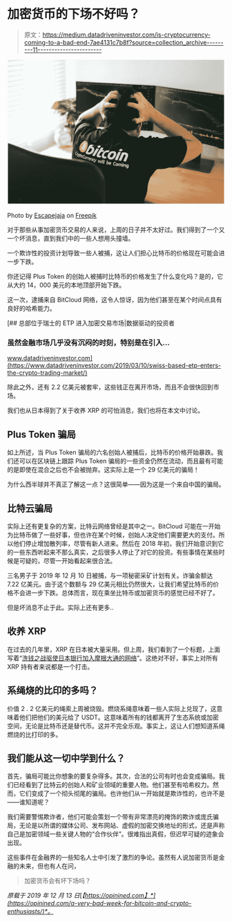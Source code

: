 # 加密货币的下场不好吗？

> 原文：<https://medium.datadriveninvestor.com/is-cryptocurrency-coming-to-a-bad-end-7ae4131c7b8f?source=collection_archive---------11----------------------->

![](img/581f5e28d8dd953bbe69e642e07e8ca6.png)

Photo by [Escapejaja](https://www.freepik.com/escapejaja) on [Freepik](https://www.freepik.com/premium-photo/despair-man-down-stock-bitcoin-graph-market-background_5502219.htm#page=1&query=crypto%20loss&position=1)

对于那些从事加密货币交易的人来说，上周的日子并不太好过。我们得到了一个又一个坏消息，直到我们中的一些人想用头撞墙。

一个欺诈性的投资计划导致一些人被捕，这让人们担心比特币的价格现在可能会进一步下跌。

你还记得 Plus Token 的创始人被捕时比特币的价格发生了什么变化吗？是的，它从大约 14，000 美元的本地顶部开始下跌。

这一次，逮捕来自 BitCloud 网络，这令人惊讶，因为他们甚至在某个时间点具有良好的哈希能力。

[](https://www.datadriveninvestor.com/2019/03/10/swiss-based-etp-enters-the-crypto-trading-market/) [## 总部位于瑞士的 ETP 进入加密交易市场|数据驱动的投资者

### 虽然金融市场几乎没有沉闷的时刻，特别是在引入…

www.datadriveninvestor.com](https://www.datadriveninvestor.com/2019/03/10/swiss-based-etp-enters-the-crypto-trading-market/) 

除此之外，还有 2.2 亿美元被套牢，这些钱正在离开市场，而且不会很快回到市场。

我们也从日本得到了关于收养 XRP 的可怕消息，我们也将在本文中讨论。

## Plus Token 骗局

如上所述，当 Plus Token 骗局的六名创始人被捕后，比特币的价格开始暴跌。我们还可以在区块链上跟踪 Plus Token 骗局的一些资金仍然在流动，而且最有可能的是即使在混合之后也不会被抛弃。这实际上是一个 29 亿美元的骗局！

为什么西半球并不真正了解这一点？这很简单——因为这是一个来自中国的骗局。

## 比特云骗局

实际上还有更复杂的方案，比特云网络曾经是其中之一。BitCloud 可能在一开始为比特币做了一些好事，但也许在某个时候，创始人决定他们需要更大的支付。所以他们停止增加散列率，尽管有新人进来。然后在 2018 年初，我们开始意识到它的一些东西听起来不那么真实，之后很多人停止了对它的投资。有些事情在某些时候是可疑的，尽管一开始看起来很合法。

三名男子于 2019 年 12 月 10 日被捕，与一项秘密采矿计划有关。诈骗金额达 7.22 亿美元。由于这个数额与 29 亿美元相比仍然很大，让我们希望比特币的价格不会进一步下跌。总体而言，现在乘坐比特币或加密货币的感觉已经不好了。

但是坏消息不止于此。实际上还有更多..

## 收养 XRP

在过去的几年里，XRP 在日本被大量采用。但上周，我们看到了一个标题，上面写着“[洗钱之战驱使日本银行加入摩根大通的网络](https://www.bloomberg.com/news/articles/2019-12-09/money-laundering-battle-drives-japan-banks-to-jpmorgan-network)”。这绝对不好，事实上对所有 XRP 持有者来说都是一个打击。

## 系绳烧的比印的多吗？

价值 2 . 2 亿美元的绳索上周被烧毁。燃烧系绳意味着一些人实际上兑现了，这意味着他们把他们的美元给了 USDT。这意味着所有的钱都离开了生态系统或加密空间，无论是比特币还是替代币。这并不完全乐观。事实上，这让人们想知道系绳燃烧的比打印的多。

## 我们能从这一切中学到什么？

首先，骗局可能比你想象的要复杂得多。其次，合法的公司有时也会变成骗局。我们已经看到了比特云的创始人和矿业领域的重要人物。他们甚至有哈希权力。然而，它们变成了一个彻头彻尾的骗局。也许他们从一开始就是欺诈性的，也许不是——谁知道呢？

我们需要警惕欺诈者，他们可能会策划一个带有非常漂亮的掩饰的欺诈或庞氏骗局，无论是以所谓的媒体公司、发布网站、虚假的加密交换地址的形式，还是声称自己是加密领域一些关键人物的“合作伙伴”。很难指出真假，但迟早可疑的迹象会出现。

这些事件在金融界的一些知名人士中引发了激烈的争论。虽然有人说加密货币是金融的未来，但也有人在问，

> 加密货币会有坏下场吗？

*原载于 2019 年 12 月 13 日*[*【https://opinined.com】*](https://opinined.com/a-very-bad-week-for-bitcoin-and-crypto-enthusiasts/)*。*